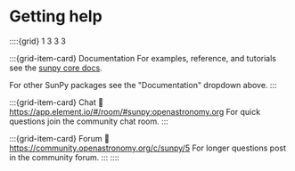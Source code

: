 # Getting help

::::{grid} 1 3 3 3

:::{grid-item-card} Documentation
For examples, reference, and tutorials see the [sunpy core docs](https://docs.sunpy.org/en/stable/).

For other SunPy packages see the "Documentation" dropdown above.
:::

:::{grid-item-card} Chat
:link: https://app.element.io/#/room/#sunpy:openastronomy.org
For quick questions join the community chat room.
:::

:::{grid-item-card} Forum
:link: https://community.openastronomy.org/c/sunpy/5
For longer questions post in the community forum.
:::
::::
